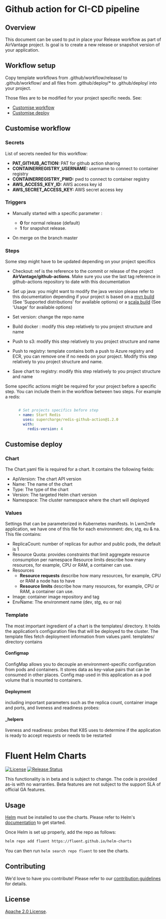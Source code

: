 # Github action for CI-CD pipeline

## Overview

This document can be used to put in place your Release workflow as part of AirVantage project. Is goal is to create a new release or snapshot version of your application.

## Workflow setup

Copy template workflows from .github/workflow/release/ to .github/workflow/ and all files from .github/deploy/* to .github/deploy/ into your project.

Those files are to be modified for your project specific needs. See:
- [Customise workflow](#-Customise-workflow)
- [Customise deploy](#-Customise-deploy)

## Customise workflow

### Secrets

List of secrets needed for this workflow:
- **PAT_GITHUB_ACTION:** PAT for github action sharing
- **CONTAINERREGISTRY_USERNAME:** username to connect to container registry
- **CONTAINERREGISTRY_PWD:** pwd to connect to container registry
- **AWS_ACCESS_KEY_ID:** AWS access key id
- **AWS_SECRET_ACCESS_KEY:** AWS secret access key

### Triggers

- Manually started with a specific parameter :
    - **0** for normal release (default)
    - **1** for snapshot release.

- On merge on the branch master

### Steps

Some step might have to be updated depending on your project specifics

- Checkout: ref is the reference to the commit or release of the project **AirVantage/github-actions**.
Make sure you use the last tag reference in github-actions repository to date with this documentation

- Set up java: you might want to modify the java version please refer to this documentation
depending if your project is based on a [mvn build](https://github.com/actions/setup-java) (See 'Supported distributions' for available options)
or a [scala build](https://github.com/olafurpg/setup-scala) (See 'Usage' for available options)
- Set version: change the repo name
- Build docker : modify this step relatively to you project structure and name
- Push to s3: modify this step relatively to you project structure and name
- Push to registry: template contains both a push to Azure registry and ECR, you can remove one if no needs on your project. Modify this step relatively to you project structure and name.
- Save chart to registry: modify this step relatively to you project structure and name

Some specific actions might be required for your project before a specific step.
You can include them in the workflow between two steps. For example a redis:
```yml

      # Set projects specifics before step
      - name: Start Redis
        uses: supercharge/redis-github-action@1.2.0
        with:
          redis-version: 4
```

## Customise deploy
### Chart
The Chart.yaml file is required for a chart. It contains the following fields:
- ApiVersion: The chart API version 
- Name: The name of the chart
- Type: The type of the chart
- Version: The targeted Helm chart version
- Namespace: The cluster namespace where the chart will deployed 
### Values
Settings that can be parameterized in Kubernetes manifests. In Lwm2mfe application, we have one of this file for each environment: dev, stg, eu & na. This file contains:
- ReplicaCount: number of replicas for author and public pods, the default is 1
- Resource Quota: provides constraints that limit aggregate resource consumption per namespace Resource limits describe how many resources, for example, CPU or RAM, a container can use.
- Resources
    - **Resource requests** describe how many resources, for example, CPU or RAM a node has to have
    - **Resource limits** describe how many resources, for example, CPU or RAM, a container can use.
- Image: container image repository and tag
- EnvName: The environment name (dev, stg, eu or na)
### Template
The most important ingredient of a chart is the templates/ directory. It holds the application’s configuration files that will be deployed to the cluster. The template files fetch deployment information from values.yaml.
templates/ directory contains 
#### Configmap
ConfigMap allows you to decouple an environment-specific configuration from pods and containers. It stores data as key-value pairs that can be consumed in other places. Config map used in this application as a pod volume that is mounted to containers.
#### Deployment 
including important parameters such as the replica count, container image and ports, and liveness and readiness probes:
#### _helpers




liveness and readiness: probes that K8S uses to determine if the application is ready to accept requests or needs to be restarted

# Fluent Helm Charts

[![License](https://img.shields.io/badge/License-Apache%202.0-blue.svg)](https://opensource.org/licenses/Apache-2.0)
[![Release Status](https://github.com/fluent/helm-charts/workflows/Release%20Charts/badge.svg?branch=main)](https://github.com/fluent/helm-charts/actions)

This functionality is in beta and is subject to change. The code is provided as-is with no warranties. Beta features are not subject to the support SLA of official GA features.

## Usage

[Helm](https://helm.sh) must be installed to use the charts.
Please refer to Helm's [documentation](https://helm.sh/docs/) to get started.

Once Helm is set up properly, add the repo as follows:

```sh
helm repo add fluent https://fluent.github.io/helm-charts
```

You can then run `helm search repo fluent` to see the charts.

## Contributing

We'd love to have you contribute! Please refer to our [contribution guidelines](CONTRIBUTING.md) for details.

## License

[Apache 2.0 License](./LICENSE).
